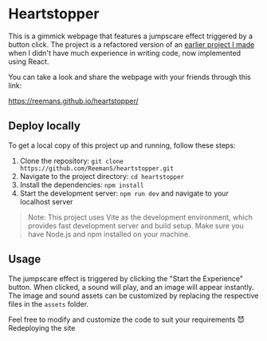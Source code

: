 # Heartstopper

This is a gimmick webpage that features a jumpscare effect triggered by a button click. The project is a refactored version of an [earlier project I made](https://github.com/ReemanS/simple-js) when I didn't have much experience in writing code, now implemented using React.

You can take a look and share the webpage with your friends through this link:

https://reemans.github.io/heartstopper/

## Deploy locally

To get a local copy of this project up and running, follow these steps:

1. Clone the repository: `git clone https://github.com/ReemanS/heartstopper.git`
2. Navigate to the project directory: `cd heartstopper`
3. Install the dependencies: `npm install`
4. Start the development server: `npm run dev` and navigate to your localhost server

> Note: This project uses Vite as the development environment, which provides fast development server and build setup. Make sure you have Node.js and npm installed on your machine.

## Usage

The jumpscare effect is triggered by clicking the "Start the Experience" button. When clicked, a sound will play, and an image will appear instantly. The image and sound assets can be customized by replacing the respective files in the `assets` folder.

Feel free to modify and customize the code to suit your requirements 😈
Redeploying the site
